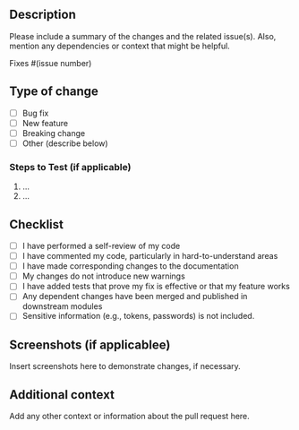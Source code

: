 ## Description

Please include a summary of the changes and the related issue(s). Also, mention any dependencies or context that might be helpful.

Fixes #(issue number)

## Type of change

- [ ] Bug fix
- [ ] New feature
- [ ] Breaking change
- [ ] Other (describe below)

### Steps to Test (if applicable)

1. ...
2. ...

## Checklist

- [ ] I have performed a self-review of my code
- [ ] I have commented my code, particularly in hard-to-understand areas
- [ ] I have made corresponding changes to the documentation
- [ ] My changes do not introduce new warnings
- [ ] I have added tests that prove my fix is effective or that my feature works
- [ ] Any dependent changes have been merged and published in downstream modules
- [ ] Sensitive information (e.g., tokens, passwords) is not included.

## Screenshots (if applicablee)

Insert screenshots here to demonstrate changes, if necessary.

## Additional context

Add any other context or information about the pull request here.
